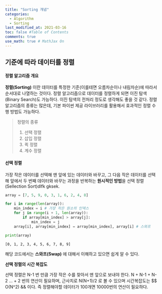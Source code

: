 ```yaml
---
title: "Sorting 개념"
categories: 
  - Algorithm
  - Sorting
last_modified_at: 2021-03-16
toc: false #Table of Contents
comments: true
use_math: true # MathJax On
---
```


## 기준에 따라 데이터를 정렬

#### 정렬 알고리즘 개요

**정렬(Sorting)** 이란 데이터를 특정한 기준(이를테면 오름차순이나 내림차순)에 따라서 순서대로 나열하는 것이다. 정렬 알고리즘으로 데이터를 정렬하게 되면 이진 탐색(Binary Search)도 가능하다. 이진 탐색의 전처리 정도로 생각해도 좋을 것 같다. 정렬알고리즘의 종류는 많은데, 기본 파이썬 제공 라이브러리를 활용해서 효과적인 정렬 수행 방법도 가능하다.
>정렬의 종류<br>
>1. 선택 정렬<br>
>2. 삽입 정렬<br>
>3. 퀵 정렬<br>
>4. 계수 정렬

#### 선택 정렬

가장 작은 데이터를 선택해 맨 앞에 있는 데이터와 바꾸고, 그 다음 작은 데이터를 선택해 앞에서 두 번째 데이터와 바꾸는 과정을 반복하는 **원시적인 방법**을 선택 정렬(Sellection Sort)dlfk gksek.

```python
array = [7, 5, 9, 0, 3, 1, 6, 2, 4, 8]

for i in range(len(array)):
    min_index = i # 가장 작은 원소의 인덱스
    for j in range(i + 1, len(array)):
        if array[min_index] > array[j]:
            min_index = j
    array[i], array[min_index] = array[min_index], array[i] # 스와프

print(array)
```

    [0, 1, 2, 3, 4, 5, 6, 7, 8, 9]
    
 해당 코드에서는 **스와프(Swap)** 에 대해서 이해하고 있으면 쉽게 알 수 있다.
 
 **선택 정렬의 시간 복잡도**
 
 선택 정렬은 N-1 번 만큼 가장 작은 수를 찾아서 맨 앞으로 보내야 한다. N + N-1 + N-2 ... + 2 번의 연산이 필요하며, 근사치로 N(N+1)/2 로 볼 수 있으며 시간복잡도는 $$ O(N^2) && 이다. 즉 정렬해야할 데이터가 100개면 10000번의 연산이 필요하다.
